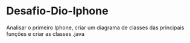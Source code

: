 # Desafio-Dio-Iphone
Analisar o primeiro Iphone, criar um diagrama de classes das principais funções e criar as classes .java
